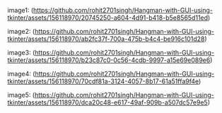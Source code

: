 image1: (https://github.com/rohit2701singh/Hangman-with-GUI-using-tkinter/assets/156118970/20745250-a604-4d91-b418-b5e8565d11ed)

image2: (https://github.com/rohit2701singh/Hangman-with-GUI-using-tkinter/assets/156118970/ab2fc37f-700a-475b-b4c4-be916c101d28)

image3: (https://github.com/rohit2701singh/Hangman-with-GUI-using-tkinter/assets/156118970/b23c87c0-0c56-4cdb-9997-a15e69e089e6)

image4: (https://github.com/rohit2701singh/Hangman-with-GUI-using-tkinter/assets/156118970/70cdf81a-3124-4057-8b17-61a51ffa9f4e)

image5: (https://github.com/rohit2701singh/Hangman-with-GUI-using-tkinter/assets/156118970/dca20c48-e617-49af-909b-a507dc57e9e5)
